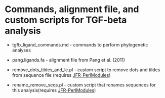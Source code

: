 # Commands, alignment file, and custom scripts for TGF-beta analysis

* tgfb_ligand_commands.md - commands to perform phylogenetic analyses

* pang.ligands.fa - alignment file from Pang et al. (2011)

* remove_dots_tildes_and_lc.pl - custom script to remove dots and tildes from sequence file (requires [JFR-PerlModules](https://github.com/josephryan/JFR-PerlModules))

* rename_remove_seqs.pl - custom script that renames sequences for this analysis(requires [JFR-PerlModules](https://github.com/josephryan/JFR-PerlModules))
